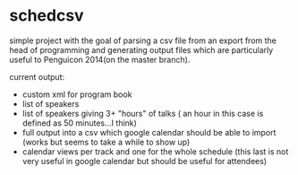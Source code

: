 schedcsv
========

simple project with the goal of parsing a csv file from an export
from the head of programming and generating output files which are particularly useful to Penguicon 2014(on the master branch).


current output:
   * custom xml for program book
   * list of speakers
   * list of speakers giving 3+ "hours" of talks ( an hour in this case is defined as 50 minutes...I think)
   * full output into a csv which google calendar should be able to import (works but seems to take a while to show up)
   * calendar views per track and one for the whole schedule (this last is not very useful in google calendar but should be useful for attendees)

